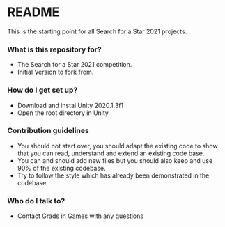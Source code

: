 # README #

This is the starting point for all Search for a Star 2021 projects.

### What is this repository for? ###

* The Search for a Star 2021 competition. 
* Initial Version to fork from.

### How do I get set up? ###

* Download and instal Unity 2020.1.3f1
* Open the root directory in Unity

### Contribution guidelines ###

* You should not start over, you should adapt the existing code to show that you can read, understand and extend an existing code base. 
* You can and should add new files but you should also keep and use 90% of the existing codebase.
* Try to follow the style which has already been demonstrated in the codebase.

### Who do I talk to? ###

* Contact Grads in Games with any questions
